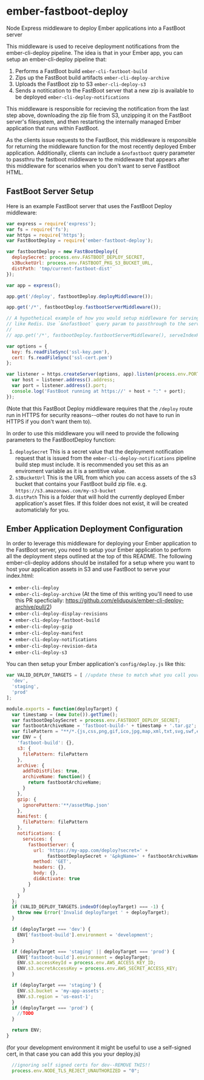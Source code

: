 # ember-fastboot-deploy
Node Express middleware to deploy Ember applications into a FastBoot server

This middleware is used to receive deployment notifications from the ember-cli-deploy pipeline. The idea is that in your Ember app, you can setup an ember-cli-deploy pipeline that:

1. Performs a FastBoot build `ember-cli-fastboot-build`
2. Zips up the FastBoot build artifacts `ember-cli-deploy-archive`
3. Uploads the FastBoot zip to S3 `ember-cli-deploy-s3`
4. Sends a notitication to the FastBoot server that a new zip is available to be deployed `ember-cli-deploy-notifications`
 
This middleware is responsible for recieving the notification from the last step above, downloading the zip file from S3, unzipping it on the FastBoot server's filesystem, and then restarting the internally managed Ember application that runs within FastBoot.

As the clients issue requests to the FastBoot, this middleware is responsible for returning the middleware function for the most recently deployed Ember application. Additionally, clients can include a `&nofastboot` query parameter to passthru the fastboot middleware to the middleware that appears after this middleware for scenarios when you don't want to serve FastBoot HTML.

## FastBoot Server Setup

Here is an example FastBoot server that uses the FastBoot Deploy middleware:

```js
var express = require('express');
var fs = require('fs');
var https = require('https');
var FastBootDeploy = require('ember-fastboot-deploy');

var fastbootDeploy = new FastBootDeploy({
  deploySecret: process.env.FASTBOOT_DEPLOY_SECRET,
  s3BucketUrl: process.env.FASTBOOT_PKG_S3_BUCKET_URL,
  distPath: 'tmp/current-fastboot-dist'
});

var app = express();

app.get('/deploy', fastbootDeploy.deployMiddleware());

app.get('/*', fastbootDeploy.fastbootServerMiddleware());

// A hypothetical example of how you would setup middleware for serving the index.html from another source
// like Redis. Use `&nofastboot` query param to passthrough to the serveIndexHtmlFromRedis middleware
//
// app.get('/*', fastbootDeploy.fastbootServerMiddleware(), serveIndexHtmlFromRedis);

var options = {
  key: fs.readFileSync('ssl-key.pem'),
  cert: fs.readFileSync('ssl-cert.pem')
};

var listener = https.createServer(options, app).listen(process.env.PORT || 3000, function() {
  var host = listener.address().address;
  var port = listener.address().port;
  console.log('FastBoot running at https://' + host + ":" + port);
});

```
(Note that this FastBoot Deploy middleware requires that the `/deploy` route run in HTTPS for security reasons--other routes do not have to run in HTTPS if you don't want them to).

In order to use this middleware you will need to provide the following parameters to the FastBootDeploy function: 

1. `deploySecret` This is a secret value that the deployment notification request that is issued from the `ember-cli-deploy-notifications` pipeline build step must include. It is recommended you set this as an enviroment variable as it is a sentitive value.
2. `s3BucketUrl` This is the URL from which you can access assets of the s3 bucket that contains your FastBoot build zip file. e.g. `https://s3.amazonaws.com/my-s3-bucket`
3. `distPath` This is a folder that will hold the currently deployed Ember application's asset files. If this folder does not exist, it will be created automaticlaly for you.

## Ember Application Deployment Configuration 

In order to leverage this middleware for deploying your Ember application to the FastBoot server, you need to setup your Ember application to perform all the deployment steps outlined at the top of this README. The following ember-cli-deploy addons should be installed for a setup where you want to host your application assets in S3 and use FastBoot to serve your index.html:

* `ember-cli-deploy`
* `ember-cli-deploy-archive` (At the time of this writing you'll need to use this PR specficially: https://github.com/elidupuis/ember-cli-deploy-archive/pull/2)
* `ember-cli-deploy-display-revisions`
* `ember-cli-deploy-fastboot-build`
* `ember-cli-deploy-gzip`
* `ember-cli-deploy-manifest`
* `ember-cli-deploy-notifications`
* `ember-cli-deploy-revision-data`
* `ember-cli-deploy-s3`

You can then setup your Ember application's `config/deploy.js` like this:

```js
var VALID_DEPLOY_TARGETS = [ //update these to match what you call your deployment targets
  'dev',
  'staging',
  'prod'
];

module.exports = function(deployTarget) {
  var timestamp = (new Date()).getTime();
  var fastbootDeploySecret = process.env.FASTBOOT_DEPLOY_SECRET;
  var fastbootArchiveName = 'fastboot-build-' + timestamp + '.tar.gz';
  var filePattern = "**/*.{js,css,png,gif,ico,jpg,map,xml,txt,svg,swf,eot,ttf,woff,woff2,gz,json}";
  var ENV = {
    'fastboot-build': {},
    s3: {
      filePattern: filePattern
    },
    archive: {
      addToDistFiles: true,
      archiveName: function() {
        return fastbootArchiveName;
      }
    },
    gzip: {
      ignorePattern:'**/assetMap.json'
    },
    manifest: {
      filePattern: filePattern
    },
    notifications: {
      services: {
        fastbootServer: {
          url: 'https://my-app.com/deploy?secret=' +
               fastbootDeploySecret + '&pkgName=' + fastbootArchiveName,
          method: 'GET',
          headers: {},
          body: {},
          didActivate: true
        }
      }
    }
  };
  if (VALID_DEPLOY_TARGETS.indexOf(deployTarget) === -1) {
    throw new Error('Invalid deployTarget ' + deployTarget);
  }

  if (deployTarget === 'dev') {
    ENV['fastboot-build'].environment = 'development';
  }

  if (deployTarget === 'staging' || deployTarget === 'prod') {
    ENV['fastboot-build'].environment = deployTarget;
    ENV.s3.accessKeyId = process.env.AWS_ACCESS_KEY_ID;
    ENV.s3.secretAccessKey = process.env.AWS_SECRET_ACCESS_KEY;
  }

  if (deployTarget === 'staging') {
    ENV.s3.bucket = 'my-app-assets';
    ENV.s3.region = 'us-east-1';
  }
  if (deployTarget === 'prod') {
    //TODO
  }

  return ENV;
}
```  

(for your development environment it might be useful to use a self-signed cert, in that case you can add this you your deploy.js)
```js
  //ignoring self signed certs for dev--REMOVE THIS!!
  process.env.NODE_TLS_REJECT_UNAUTHORIZED = "0";
```


